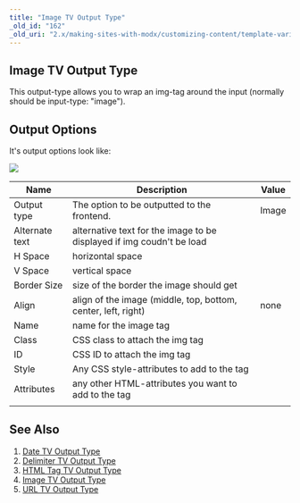 ```yaml
---
title: "Image TV Output Type"
_old_id: "162"
_old_uri: "2.x/making-sites-with-modx/customizing-content/template-variables/template-variable-output-types/image-tv-output-type"
---
```


## Image TV Output Type

This output-type allows you to wrap an img-tag around the input (normally should be input-type: "image").

## Output Options

It's output options look like:

![](/download/attachments/35095498/tv-image-output-options2.png?version=1&modificationDate=1308560369000)

| Name | Description | Value |
|------|-------------|-------|
| Output type | The option to be outputted to the frontend. | Image |
| Alternate text | alternative text for the image to be displayed if img coudn't be load |  |
| H Space | horizontal space |  |
| V Space | vertical space |  |
| Border Size | size of the border the image should get |  |
| Align | align of the image (middle, top, bottom, center, left, right) | none |
| Name | name for the image tag |  |
| Class | CSS class to attach the img tag |  |
| ID | CSS ID to attach the img tag |  |
| Style | Any CSS style-attributes to add to the tag |  |
| Attributes | any other HTML-attributes you want to add to the tag |  |
|  |  |  |

## See Also

1. [Date TV Output Type](making-sites-with-modx/customizing-content/template-variables/template-variable-output-types/date-tv-output-type)
2. [Delimiter TV Output Type](making-sites-with-modx/customizing-content/template-variables/template-variable-output-types/delimiter-tv-output-type)
3. [HTML Tag TV Output Type](making-sites-with-modx/customizing-content/template-variables/template-variable-output-types/html-tag-tv-output-type)
4. [Image TV Output Type](making-sites-with-modx/customizing-content/template-variables/template-variable-output-types/image-tv-output-type)
5. [URL TV Output Type](making-sites-with-modx/customizing-content/template-variables/template-variable-output-types/url-tv-output-type)